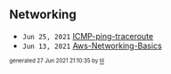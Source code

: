 ## Networking


* <code>Jun 25, 2021</code> [ICMP-ping-traceroute](2021-06-25T08-50-54-icmp-ping-traceroute.md)
* <code>Jun 13, 2021</code> [Aws-Networking-Basics](2021-06-13T00-16-29-aws-networking-basics.md)

<sup><sub>generated 27 Jun 2021 21:10:35 by <a href='https://github.com/senorprogrammer/til'>til</a></sub></sup>
